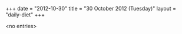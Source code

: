 +++
date = "2012-10-30"
title = "30 October 2012 (Tuesday)"
layout = "daily-diet"
+++

<p>&lt;no entries&gt;</p>